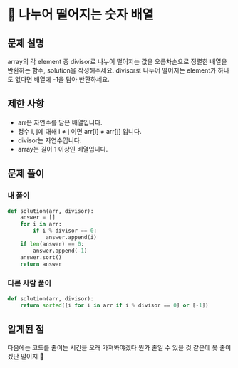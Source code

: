# 📗 나누어 떨어지는 숫자 배열

## 문제 설명

array의 각 element 중 divisor로 나누어 떨어지는 값을 오름차순으로 정렬한 배열을 반환하는 함수, solution을 작성해주세요.
divisor로 나누어 떨어지는 element가 하나도 없다면 배열에 -1을 담아 반환하세요.

## 제한 사항

- arr은 자연수를 담은 배열입니다.
- 정수 i, j에 대해 i ≠ j 이면 arr[i] ≠ arr[j] 입니다.
- divisor는 자연수입니다.
- array는 길이 1 이상인 배열입니다.

## 문제 풀이

### 내 풀이

```python
def solution(arr, divisor):
    answer = []
    for i in arr:
        if i % divisor == 0:
            answer.append(i)
    if len(answer) == 0:
        answer.append(-1)
    answer.sort()
    return answer
```

### 다른 사람 풀이

```python
def solution(arr, divisor):
    return sorted([i for i in arr if i % divisor == 0] or [-1])
```

## 알게된 점

다음에는 코드를 줄이는 시간을 오래 가져봐야겠다
뭔가 줄일 수 있을 것 같은데 못 줄이겠단 말이지 🥲

